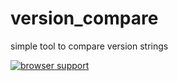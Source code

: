 version_compare
===============

simple tool to compare version strings

[![browser support](https://ci.testling.com/gabe0x02/version_compare.png)
](https://ci.testling.com/gabe0x02/version_compare)
